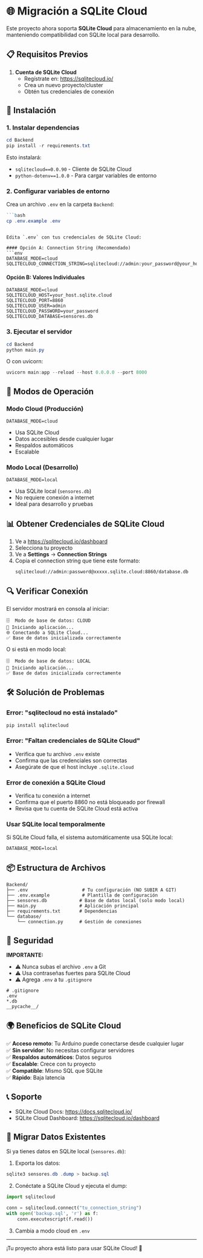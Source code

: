 # 🌐 Migración a SQLite Cloud

Este proyecto ahora soporta **SQLite Cloud** para almacenamiento en la nube, manteniendo compatibilidad con SQLite local para desarrollo.

## 📋 Requisitos Previos

1. **Cuenta de SQLite Cloud**
   - Regístrate en: https://sqlitecloud.io/
   - Crea un nuevo proyecto/cluster
   - Obtén tus credenciales de conexión

## 🚀 Instalación

### 1. Instalar dependencias

```powershell
cd Backend
pip install -r requirements.txt
```

Esto instalará:
- `sqlitecloud==0.0.90` - Cliente de SQLite Cloud
- `python-dotenv==1.0.0` - Para cargar variables de entorno

### 2. Configurar variables de entorno

Crea un archivo `.env` en la carpeta `Backend`:

```powershell
```bash
cp .env.example .env
```
```

Edita `.env` con tus credenciales de SQLite Cloud:

#### Opción A: Connection String (Recomendado)
```env
DATABASE_MODE=cloud
SQLITECLOUD_CONNECTION_STRING=sqlitecloud://admin:your_password@your_host.sqlite.cloud:8860/sensores.db
```

#### Opción B: Valores Individuales
```env
DATABASE_MODE=cloud
SQLITECLOUD_HOST=your_host.sqlite.cloud
SQLITECLOUD_PORT=8860
SQLITECLOUD_USER=admin
SQLITECLOUD_PASSWORD=your_password
SQLITECLOUD_DATABASE=sensores.db
```

### 3. Ejecutar el servidor

```powershell
cd Backend
python main.py
```

O con uvicorn:
```powershell
uvicorn main:app --reload --host 0.0.0.0 --port 8000
```

## 🔧 Modos de Operación

### Modo Cloud (Producción)
```env
DATABASE_MODE=cloud
```
- Usa SQLite Cloud
- Datos accesibles desde cualquier lugar
- Respaldos automáticos
- Escalable

### Modo Local (Desarrollo)
```env
DATABASE_MODE=local
```
- Usa SQLite local (`sensores.db`)
- No requiere conexión a internet
- Ideal para desarrollo y pruebas

## 📊 Obtener Credenciales de SQLite Cloud

1. Ve a https://sqlitecloud.io/dashboard
2. Selecciona tu proyecto
3. Ve a **Settings** → **Connection Strings**
4. Copia el connection string que tiene este formato:
   ```
   sqlitecloud://admin:password@xxxxx.sqlite.cloud:8860/database.db
   ```

## 🔍 Verificar Conexión

El servidor mostrará en consola al iniciar:

```
🗄️  Modo de base de datos: CLOUD
🚀 Iniciando aplicación...
🌐 Conectando a SQLite Cloud...
✅ Base de datos inicializada correctamente
```

O si está en modo local:
```
🗄️  Modo de base de datos: LOCAL
🚀 Iniciando aplicación...
✅ Base de datos inicializada correctamente
```

## 🛠️ Solución de Problemas

### Error: "sqlitecloud no está instalado"
```powershell
pip install sqlitecloud
```

### Error: "Faltan credenciales de SQLite Cloud"
- Verifica que tu archivo `.env` existe
- Confirma que las credenciales son correctas
- Asegúrate de que el host incluye `.sqlite.cloud`

### Error de conexión a SQLite Cloud
- Verifica tu conexión a internet
- Confirma que el puerto 8860 no está bloqueado por firewall
- Revisa que tu cuenta de SQLite Cloud está activa

### Usar SQLite local temporalmente
Si SQLite Cloud falla, el sistema automáticamente usa SQLite local:
```env
DATABASE_MODE=local
```

## 📦 Estructura de Archivos

```
Backend/
├── .env                    # Tu configuración (NO SUBIR A GIT)
├── .env.example            # Plantilla de configuración
├── sensores.db            # Base de datos local (solo modo local)
├── main.py                # Aplicación principal
├── requirements.txt       # Dependencias
└── database/
    └── connection.py      # Gestión de conexiones
```

## 🔐 Seguridad

**IMPORTANTE:** 
- ⚠️ Nunca subas el archivo `.env` a Git
- ⚠️ Usa contraseñas fuertes para SQLite Cloud
- ⚠️ Agrega `.env` a tu `.gitignore`

```gitignore
# .gitignore
.env
*.db
__pycache__/
```

## 🌍 Beneficios de SQLite Cloud

✅ **Acceso remoto**: Tu Arduino puede conectarse desde cualquier lugar  
✅ **Sin servidor**: No necesitas configurar servidores  
✅ **Respaldos automáticos**: Datos seguros  
✅ **Escalable**: Crece con tu proyecto  
✅ **Compatible**: Mismo SQL que SQLite  
✅ **Rápido**: Baja latencia  

## 📞 Soporte

- SQLite Cloud Docs: https://docs.sqlitecloud.io/
- SQLite Cloud Dashboard: https://sqlitecloud.io/dashboard

## 🔄 Migrar Datos Existentes

Si ya tienes datos en SQLite local (`sensores.db`):

1. Exporta los datos:
```powershell
sqlite3 sensores.db .dump > backup.sql
```

2. Conéctate a SQLite Cloud y ejecuta el dump:
```python
import sqlitecloud

conn = sqlitecloud.connect("tu_connection_string")
with open('backup.sql', 'r') as f:
    conn.executescript(f.read())
```

3. Cambia a modo cloud en `.env`

---

¡Tu proyecto ahora está listo para usar SQLite Cloud! 🚀
